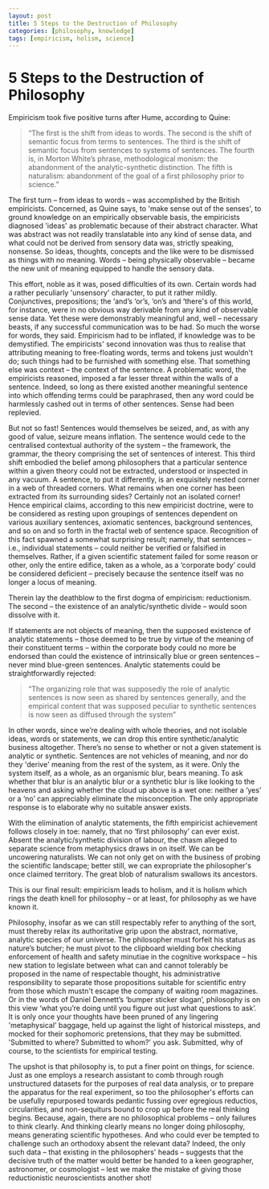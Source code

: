 ```yaml
---
layout: post
title: 5 Steps to the Destruction of Philosophy
categories: [philosophy, knowledge]
tags: [empiricism, holism, science]
---
```

# 5 Steps to the Destruction of Philosophy

Empiricism took five positive turns after Hume, according to Quine:

>“The first is the shift from ideas to words. The second is the shift of semantic focus from terms to sentences. The third is the shift of semantic focus from sentences to systems of sentences. The fourth is, in Morton White’s phrase, methodological monism: the abandonment of the analytic-synthetic distinction. The fifth is naturalism: abandonment of the goal of a first philosophy prior to science.”

The first turn – from ideas to words – was accomplished by the British empiricists. Concerned, as Quine says, to 'make sense out of the senses', to ground knowledge on an empirically observable basis, the empiricists diagnosed 'ideas' as problematic because of their abstract character. What was abstract was not readily translatable into any kind of sense data, and what could not be derived from sensory data was, strictly speaking, nonsense. So ideas, thoughts, concepts and the like were to be dismissed as things with no meaning. Words – being physically observable – became the new unit of meaning equipped to handle the sensory data.

This effort, noble as it was, posed difficulties of its own. Certain words had a rather peculiarly 'unsensory' character, to put it rather mildly. Conjunctives, prepositions; the ‘and’s ‘or’s, ‘on’s and ‘there's of this world, for instance, were in no obvious way derivable from any kind of observable sense data. Yet these were demonstrably meaningful and, well – necessary beasts, if any successful communication was to be had. So much the worse for words, they said. Empiricism had to be inflated, if knowledge was to be demystified. The empiricists' second innovation was thus to realise that attributing meaning to free-floating words, terms and tokens just wouldn't do; such things had to be furnished with something else. That something else was context – the context of the sentence. A problematic word, the empiricists reasoned, imposed a far lesser threat within the walls of a sentence. Indeed, so long as there existed another meaningful sentence into which offending terms could be paraphrased, then any word could be harmlessly cashed out in terms of other sentences. Sense had been replevied.

But not so fast! Sentences would themselves be seized, and, as with any good of value, seizure means inflation. The sentence would cede to the centralised contextual authority of the system – the framework, the grammar, the theory comprising the set of sentences of interest. This third shift embodied the belief among philosophers that a particular sentence within a given theory could not be extracted, understood or inspected in any vacuum. A sentence, to put it differently, is an exquisitely nested corner in a web of threaded corners. What remains when one corner has been extracted from its surrounding sides? Certainly not an isolated corner! Hence empirical claims, according to this new empiricist doctrine, were to be considered as resting upon groupings of sentences dependent on various auxiliary sentences, axiomatic sentences, background sentences, and so on and so forth in the fractal web of sentence space. Recognition of this fact spawned a somewhat surprising result; namely, that sentences – i.e., individual statements – could neither be verified or falsified in themselves. Rather, if a given scientific statement failed for some reason or other, only the entire edifice, taken as a whole, as a ‘corporate body’ could be considered deficient – precisely because the sentence itself was no longer a locus of meaning.

Therein lay the deathblow to the first dogma of empiricism: reductionism. The second – the existence of an analytic/synthetic divide – would soon dissolve with it.

If statements are not objects of meaning, then the supposed existence of analytic statements – those deemed to be true by virtue of the meaning of their constituent terms – within the corporate body could no more be endorsed than could the existence of intrinsically blue or green sentences – never mind blue-green sentences. Analytic statements could be straightforwardly rejected:

>“The organizing role that was supposedly the role of analytic sentences is now seen as shared by sentences generally, and the empirical content that was supposed peculiar to synthetic sentences is now seen as diffused through the system”

In other words, since we’re dealing with whole theories, and not isolable ideas, words or statements, we can drop this entire synthetic/analytic business altogether. There’s no sense to whether or not a given statement is analytic or synthetic. Sentences are not vehicles of meaning, and nor do they 'derive' meaning from the rest of the system, as it were. Only the system itself, as a whole, as an organismic blur, bears meaning. To ask whether that blur is an analytic blur or a synthetic blur is like looking to the heavens and asking whether the cloud up above is a wet one: neither a ‘yes’ or a ‘no’ can appreciably eliminate the misconception. The only appropriate response is to elaborate why no suitable answer exists.

With the elimination of analytic statements, the fifth empiricist achievement follows closely in toe: namely, that no ‘first philosophy’ can ever exist. Absent the analytic/synthetic division of labour, the chasm alleged to separate science from metaphysics draws in on itself. We can be uncowering naturalists. We can not only get on with the business of probing the scientific landscape; better still, we can expropriate the philosopher's once claimed territory. The great blob of naturalism swallows its ancestors.

This is our final result: empiricism leads to holism, and it is holism which rings the death knell for philosophy – or at least, for philosophy as we have known it.

Philosophy, insofar as we can still respectably refer to anything of the sort, must thereby relax its authoritative grip upon the abstract, normative, analytic species of our universe. The philosopher must forfeit his status as nature’s butcher; he must pivot to the clipboard wielding box checking enforcement of health and safety minutiae in the cognitive workspace – his new station to legislate between what can and cannot tolerably be proposed in the name of respectable thought, his administrative responsibility to separate those propositions suitable for scientific entry from those which mustn't escape the company of waiting room magazines. Or in the words of Daniel Dennett’s ‘bumper sticker slogan’, philosophy is on this view ‘what you’re doing until you figure out just what questions to ask’. It is only once your thoughts have been pruned of any lingering 'metaphysical' baggage, held up against the light of historical missteps, and mocked for their sophomoric pretensions, that they may be submitted. 'Submitted to where? Submitted to whom?' you ask. Submitted, why of course, to the scientists for empirical testing.

The upshot is that philosophy is, to put a finer point on things, for science. Just as one employs a research assistant to comb through rough unstructured datasets for the purposes of real data analysis, or to prepare the apparatus for the real experiment, so too the philosopher's efforts can be usefully repurposed towards pedantic fussing over egregious reductios, circularities, and non-sequiturs bound to crop up before the real thinking begins. Because, again, there are no philosophical problems – only failures to think clearly. And thinking clearly means no longer doing philosophy, means generating scientific hypotheses. And who could ever be tempted to challenge such an orthodoxy absent the relevant data? Indeed, the only such data – that existing in the philosophers' heads – suggests that the decisive truth of the matter would better be handed to a keen geographer, astronomer, or cosmologist – lest we make the mistake of giving those reductionistic neuroscientists another shot!
